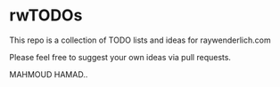 # rwTODOs

This repo is a collection of TODO lists and ideas for raywenderlich.com

Please feel free to suggest your own ideas via pull requests.





MAHMOUD HAMAD..
